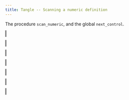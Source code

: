```yaml
---
title: Tangle -- Scanning a numeric definition
---
```


<style>
object {
    border: 2px solid grey;
    width: 100%;
}
img {
    max-width: 100%;
}
</style>


The procedure `scan_numeric`, and the global `next_control`.


<object type="image/svg+xml" data="tangle-156.svg"></object>


<object type="image/svg+xml" data="tangle-157.svg"></object>


<object type="image/svg+xml" data="tangle-158.svg"></object>


<object type="image/svg+xml" data="tangle-159.svg"></object>


<object type="image/svg+xml" data="tangle-160.svg"></object>


<object type="image/svg+xml" data="tangle-161.svg"></object>


<object type="image/svg+xml" data="tangle-162.svg"></object>


